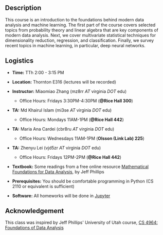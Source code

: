 ## Description

This course is an introduction to the foundations behind modern data analysis
and machine learning.  The first part of the course covers selected topics from
probability theory and linear algebra that are key components of modern data
analysis. Next, we cover multivariate statistical techniques for dimensionality
reduction, regression, and classification. Finally, we survey recent topics in
machine learning, in particular, deep neural networks.

## Logistics

* **Time:** TTh 2:00 - 3:15 PM
* **Location:** Thornton E316 (lectures will be recorded)
* **Instructor:** Miaomiao Zhang (mz8rr *AT* virginia *DOT* edu)
  - Office Hours: Fridays 3:30PM-4:30PM (**@Rice Hall 300**)
* **TA:** Md Khairul Islam (mi3se *AT* virginia *DOT* edu)
  - Office Hours: Mondays 11AM-1PM (**@Rice Hall 442**)
* **TA:** Maria Ana Cardei (cbr8ru *AT* virginia *DOT* edu)
  - Office Hours: Wednesdays 11AM-1PM (**Olsson (Link Lab) 225**)
* **TA:** Zhenyu Lei (vjd5zr *AT* virginia *DOT* edu)
  - Office Hours: Fridays 12PM-2PM (**@Rice Hall 442**)

* **Textbook:** Some readings from a free online resource [Mathematical Foundations for Data Analysis](http://www.cs.utah.edu/~jeffp/M4D/M4D.html), by Jeff Phillips
* **Prerequisites:** You should be comfortable programming in Python (CS 2110 or equivalent is sufficient)
* **Software:** All homeworks will be done in [Jupyter](https://jupyter.org)

## Acknowledgement
This class was inspired by Jeff Phillips' University of Utah course, [CS 4964: Foundations of Data Analysis](http://www.cs.utah.edu/~jeffp/teaching/FoDA.html)
